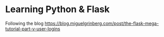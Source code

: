 # Learning Python & Flask
Following the blog https://blog.miguelgrinberg.com/post/the-flask-mega-tutorial-part-v-user-logins
